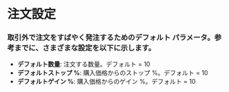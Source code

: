 # **注文設定**

### 取引外で注文をすばやく発注するためのデフォルト パラメータ。参考までに、さまざまな設定を以下に示します。

- **デフォルト数量**: 注文する数量。デフォルト = 10
- **デフォルトストップ %**: 購入価格からのストップ %。デフォルト = 10
- **デフォルトゲイン %**: 購入価格からのゲイン %。デフォルト = 10
